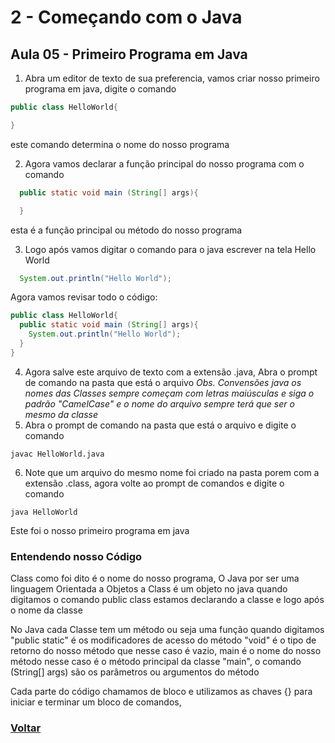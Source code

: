 # 2 - Começando com o Java

## Aula 05 - Primeiro Programa em Java

1. Abra um editor de texto de sua preferencia, vamos criar nosso primeiro programa em java, digite o comando

```java
public class HelloWorld{

}
```

este comando determina o nome do nosso programa

2. Agora vamos declarar a função principal do nosso programa com o comando

```java
  public static void main (String[] args){

  }
```
esta é a função principal ou método do nosso programa

3. Logo após vamos digitar o comando para o java escrever na tela Hello World

```java
  System.out.println("Hello World");
```

Agora vamos revisar todo o código:

```java
public class HelloWorld{
  public static void main (String[] args){
    System.out.println("Hello World");
  }
}
```

4. Agora salve este arquivo de texto com a extensão .java, Abra o prompt de comando na pasta que está o arquivo
   *Obs. Convensões java os nomes das Classes sempre começam com letras maiúsculas e siga o padrão "CamelCase" e o nome do arquivo sempre terá que ser o mesmo da classe*
5.  Abra o prompt de comando na pasta que está o arquivo e digite o comando

```
javac HelloWorld.java
```

6. Note que um arquivo do mesmo nome foi criado na pasta porem com a extensão .class, agora volte ao prompt de comandos e digite o comando 

```
java HelloWorld
```

Este foi o nosso primeiro programa em java

### Entendendo nosso Código
Class como foi dito é o nome do nosso programa, O Java por ser uma linguagem Orientada a Objetos a Class é um objeto no java quando digitamos o comando public class estamos declarando a classe e logo após o nome da classe

No Java cada Classe tem um método ou seja uma função quando digitamos "public static" é os modificadores de acesso do método "void" é o tipo de retorno do nosso método que nesse caso é vazio, main é o nome do nosso método nesse caso é o método principal da classe "main", o comando (String[] args) são os parâmetros ou argumentos do método

Cada parte do código chamamos de bloco e utilizamos as chaves {} para iniciar e terminar um bloco de comandos, 

### [Voltar](https://github.com/lex4brao/01.CURSOS.E.ESTUDOS/tree/main/02.JAVA.-.LOIANE.GRONER/01.JAVA.BASICO)
